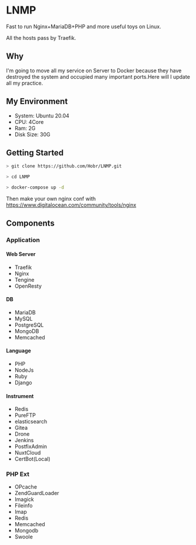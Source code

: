 # LNMP

Fast to run Nginx+MariaDB+PHP and more useful toys on Linux.

All the hosts pass by Traefik.

## Why

I'm going to move all my service on Server to Docker because they have destroyed the system and occupied many important ports.Here will I update all my practice.

## My Environment

- System: Ubuntu 20.04
- CPU: 4Core
- Ram: 2G
- Disk Size: 30G

## Getting Started

```bash
> git clone https://github.com/Hobr/LNMP.git

> cd LNMP

> docker-compose up -d
```

Then make your own nginx conf with <https://www.digitalocean.com/community/tools/nginx>

## Components

### Application

#### Web Server

- Traefik
- Nginx
- Tengine
- OpenResty

#### DB

- MariaDB
- MySQL
- PostgreSQL
- MongoDB
- Memcached

#### Language

- PHP
- NodeJs
- Ruby
- Django

#### Instrument

- Redis
- PureFTP
- elasticsearch
- Gitea
- Drone
- Jenkins
- PostfixAdmin
- NuxtCloud
- CertBot(Local)

### PHP Ext

- OPcache
- ZendGuardLoader
- Imagick
- Fileinfo
- Imap
- Redis
- Memcached
- Mongodb
- Swoole
